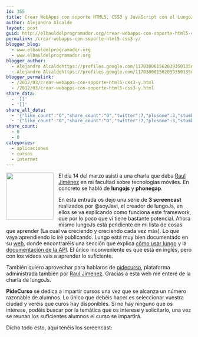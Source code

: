 ```yaml
---
id: 355
title: Crear WebApps con soporte HTML5, CSS3 y JavaScript con el LungoJs framework
author: Alejandro Alcalde
layout: post
guid: http://elbauldelprogramador.org/crear-webapps-con-soporte-html5-css3-y-javascript-con-el-lungojs-framework/
permalink: /crear-webapps-con-soporte-html5-css3-y/
blogger_blog:
  - www.elbauldelprogramador.org
  - www.elbauldelprogramador.org
blogger_author:
  - Alejandro Alcaldehttps://profiles.google.com/117030001562039350135noreply@blogger.com
  - Alejandro Alcaldehttps://profiles.google.com/117030001562039350135noreply@blogger.com
blogger_permalink:
  - /2012/03/crear-webapps-con-soporte-html5-css3-y.html
  - /2012/03/crear-webapps-con-soporte-html5-css3-y.html
share_data:
  - '[]'
  - '[]'
share_all_data:
  - '{"like_count":"0","share_count":"0","twitter":7,"plusone":3,"stumble":0,"pinit":0,"count":10,"time":1333551686}'
  - '{"like_count":"0","share_count":"0","twitter":7,"plusone":3,"stumble":0,"pinit":0,"count":10,"time":1333551686}'
share_count:
  - 0
  - 0
categories:
  - aplicaciones
  - cursos
  - internet
---
```

<div class="separator" style="clear: both; text-align: center;">
  <a href="http://3.bp.blogspot.com/-cuXOejn-kh4/T2EYYhip8kI/AAAAAAAACOs/aG-7nZAaqVg/s1600/LungoJS.png" imageanchor="1" style="clear:left; float:left;margin-right:1em; margin-bottom:1em"><img border="0" height="128" width="128" src="http://3.bp.blogspot.com/-cuXOejn-kh4/T2EYYhip8kI/AAAAAAAACOs/aG-7nZAaqVg/s400/LungoJS.png" /></a>
</div>

El día 14 del marzo asistí a una charla que daba [Raul Jiménez][1] en mi facultad sobre tecnologias móviles. En concreto se habló de **lungojs** y **phonegap**.

En esta entrada os dejo una serie de **3 screencast** realizados por @soyJavi, el creador de lungoJs, en ellos se va explicando como funciona este framework, que por lo poco que ví tiene bastante potencial. Ahora mismo lungoJs está pendiente en mi lista de cosas que aprender (La cual va creciendo y creciendo cada vez más). Lo que vaya aprendiendo lo iré publicando. Lungo está muy bien documentado en su <a target="_blank" href="http://www.lungojs.com/">web</a>, donde encontraréis una sección que explica <a target="_blank" href="http://www.lungojs.com/how-to-use/">cómo usar lungo</a> y la <a target="_blank" href="http://www.lungojs.com/api/">documentación de la API</a>. El único inconveniente es que está en inglés, pero con los vídeos vais a aprender lo suficiente.

También quiero aprovechar para hablaros de <a target="_blank" href="http://www.pidecurso.es/">pidecurso</a>, plataforma administrada también por [Raul Jimenez][1]. Gracias a esta web me enteré de la charla de lungoJs.

**PideCurso** se dedica a impartir cursos una vez que se alcanza un número razonable de alumnos. Lo único que debéis hacer es seleccionar vuestra ciudad y veréis que curos hay disponibles. Si no hay ninguno que os interese, podéis buscar por la temática que os interese y solicitarlo, una vez se reunan los suficientes alumnos el curso se impartirá.

Dicho todo esto, aquí tenéis los screencast:

  
<!--more-->

<div style="text-align:center;">
  <p>
  </p>
  
  <p>
  </p>
  
  <p>
  </p>
</div>



 [1]: https://twitter.com/#!/hhkaos